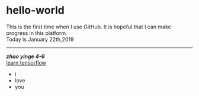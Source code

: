 # hello-world
This is the first time when I use GitHub. It is hopeful that I can make progress in this platform.  
Today is January 22th,2019
***
***zhao yinge 4-6***  
[learn tensorflow](https://blog.csdn.net/weixin_40612082/article/details/80454318)  
* i
* love
* you

